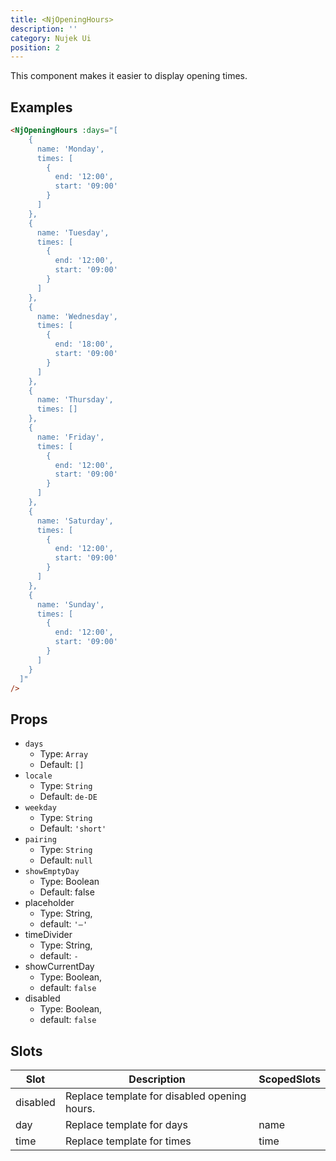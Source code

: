 ```yaml
---
title: <NjOpeningHours>
description: ''
category: Nujek Ui
position: 2
---
```


This component makes it easier to display opening times.


## Examples

```html
<NjOpeningHours :days="[
    {
      name: 'Monday',
      times: [
        {
          end: '12:00',
          start: '09:00'
        }
      ]
    },
    {
      name: 'Tuesday',
      times: [
        {
          end: '12:00',
          start: '09:00'
        }
      ]
    },
    {
      name: 'Wednesday',
      times: [
        {
          end: '18:00',
          start: '09:00'
        }
      ]
    },
    {
      name: 'Thursday',
      times: []
    },
    {
      name: 'Friday',
      times: [
        {
          end: '12:00',
          start: '09:00'
        }
      ]
    },
    {
      name: 'Saturday',
      times: [
        {
          end: '12:00',
          start: '09:00'
        }
      ]
    },
    {
      name: 'Sunday',
      times: [
        {
          end: '12:00',
          start: '09:00'
        }
      ]
    }
  ]"
/>
```

## Props

- `days`
  - Type: `Array`
  - Default: `[]`
- `locale`
  - Type: `String`
  - Default: `de-DE`
- `weekday`
  - Type: `String`
  - Default: `'short'`
- `pairing`
  - Type: `String`
  - Default: `null`
- `showEmptyDay`
  - Type: Boolean
  - Default: false
- placeholder
  - Type: String,
  - default: `'—'`
- timeDivider
  - Type: String,
  - default: ` - `
- showCurrentDay
  - Type: Boolean,
  - default: `false`
- disabled
  - Type: Boolean,
  - default: `false`

## Slots

| Slot    | Description                                                                    | ScopedSlots |
| ------- | ------------------------------------------------------------------------------ | ------------ |
| disabled | Replace template for disabled opening hours. |
| day | Replace template for days | name
| time | Replace template for times | time
